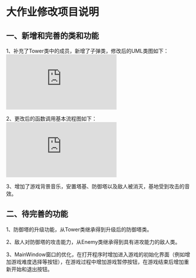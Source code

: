 # 大作业修改项目说明
## 一、新增和完善的类和功能
1、补充了Tower类中的成员，新增了子弹类，修改后的UML类图如下：
![image](https://note.youdao.com/ynoteshare1/index.html?id=62600412a23eeecdf52220940cd0307d&type=note)

2、更改后的函数调用基本流程图如下：
![image](https://note.youdao.com/ynoteshare1/index.html?id=07c17bfc27d6d89a7a5f4167868a6641&type=note)

3、增加了游戏背景音乐，安置塔基、防御塔以及敌人被消灭，基地受到攻击的音效。

## 二、待完善的功能
1、防御塔的升级功能，从Tower类继承得到升级后的防御塔类。

2、敌人对防御塔的攻击能力，从Enemy类继承得到具有进攻能力的敌人类。

3、MainWindow窗口的优化，在打开程序时增加进入游戏的初始化界面（例如增加游戏难度选择等按钮），在游戏过程中增加游戏暂停按钮，在游戏结束后增加重新开始和退出按钮。
